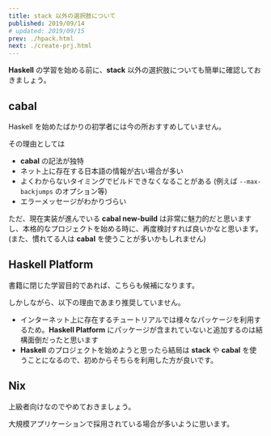 ```yaml
---
title: stack 以外の選択肢について
published: 2019/09/14
# updated: 2019/09/15
prev: ./hpack.html
next: ./create-prj.html
---
```


**Haskell** の学習を始める前に、**stack** 以外の選択肢についても簡単に確認しておきましょう。

## cabal

Haskell を始めたばかりの初学者には今の所おすすめしていません。

その理由としては

- **cabal** の記法が独特
- ネット上に存在する日本語の情報が古い場合が多い
- よくわからないタイミングでビルドできなくなることがある (例えば `--max-backjumps` のオプション等)
- エラーメッセージがわかりづらい

ただ、現在実装が進んでいる **cabal new-build** は非常に魅力的だと思いますし、本格的なプロジェクトを始める時に、再度検討すれば良いかなと思います。(また、慣れてる人は **cabal** を使うことが多いかもしれません)

## Haskell Platform

書籍に閉じた学習目的であれば、こちらも候補になります。

しかしながら、以下の理由であまり推奨していません。

- インターネット上に存在するチュートリアルでは様々なパッケージを利用するため。**Haskell Platform** にパッケージが含まれていないと追加するのは結構面倒だったと思います
- **Haskell** のプロジェクトを始めようと思ったら結局は **stack** や **cabal** を使うことになるので、初めからそちらを利用した方が良いです。

## Nix

上級者向けなのでやめておきましょう。

大規模アプリケーションで採用されている場合が多いように思います。
